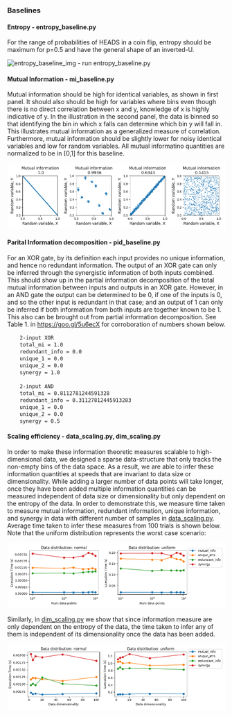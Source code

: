 ### Baselines

#### Entropy - entropy_baseline.py
For the range of probabilities of HEADS in a coin flip, entropy should be maximum for p=0.5 and have the general shape of an inverted-U.

![entropy_baseline_img - run entropy_baseline.py](entropy_baseline.png)

#### Mutual Information - mi_baseline.py
Mutual information should be high for identical variables, as shown in first panel. It should also should be high for variables where bins even though there is no direct correlation between x and y, knowledge of x is highly indicative of y. In the illustration in the second panel, the data is binned so that identifying the bin in which x falls can determine which bin y will fall in. This illustrates mutual information as a generalized measure of correlation. Furthermore, mutual information should be slightly lower for noisy identical variables and low for random variables. All mutual informatino quantities are normalized to be in [0,1] for this baseline.

![mi_baseline_img - run mi_baseline.py](mi_baseline.png)

#### Parital Information decomposition - pid_baseline.py
For an XOR gate, by its definition each input provides no unique information, and hence no redundant information. The output of an XOR gate can only be inferred through the synergistic information of both inputs combined. This should show up in the partial information decomposition of the total mutual information between inputs and outputs in an XOR gate. However, in an AND gate the output can be determined to be 0, if one of the inputs is 0, and so the other input is redundant in that case; and an output of 1 can only be inferred if both information from both inputs are together known to be 1. This also can be brought out from partial information decomposition. See Table 1. in https://goo.gl/5u6ecX for corroboration of numbers shown below.

        2-input XOR
        total_mi = 1.0
        redundant_info = 0.0
        unique_1 = 0.0
        unique_2 = 0.0
        synergy = 1.0

        2-input AND
        total_mi = 0.8112781244591328
        redundant_info = 0.31127812445913283
        unique_1 = 0.0
        unique_2 = 0.0
        synergy = 0.5


#### Scaling efficiency - data_scaling.py, dim_scaling.py
In order to make these information theoretic measures scalable to high-dimensional data, we designed a sparse data-structure that only tracks the non-empty bins of the data space. As a result, we are able to infer these information quantities at speeds that are invariant to data size or dimensionality. While adding a larger number of data points will take longer, once they have been added multiple information quantities can be measured independent of data size or dimensionality but only dependent on the entropy of the data. In order to demonstrate this, we measure time taken to measure mutual information, redundant information, unique information, and synergy in data with different number of samples in [data_scaling.py](./data_scaling.py). Average time taken to infer these measures from 100 trials is shown below. Note that the uniform distribution represents the worst case scenario:

![data_scaling_img - run data_scaling.py](data_scaling.png)

Similarly, in [dim_scaling.py](./dim_scaling.py) we show that since information measure are only dependent on the entropy of the data, the time taken to infer any of them is independent of its dimensionality once the data has been added.

![dim_scaling_img - run dim_scaling.py](dim_scaling.png)
